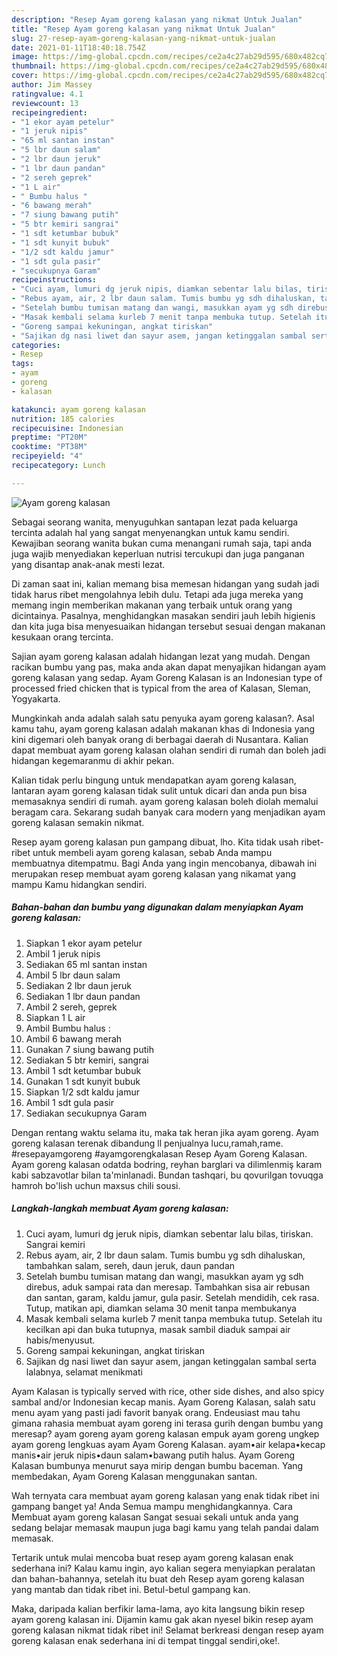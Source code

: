 ```yaml
---
description: "Resep Ayam goreng kalasan yang nikmat Untuk Jualan"
title: "Resep Ayam goreng kalasan yang nikmat Untuk Jualan"
slug: 27-resep-ayam-goreng-kalasan-yang-nikmat-untuk-jualan
date: 2021-01-11T18:40:18.754Z
image: https://img-global.cpcdn.com/recipes/ce2a4c27ab29d595/680x482cq70/ayam-goreng-kalasan-foto-resep-utama.jpg
thumbnail: https://img-global.cpcdn.com/recipes/ce2a4c27ab29d595/680x482cq70/ayam-goreng-kalasan-foto-resep-utama.jpg
cover: https://img-global.cpcdn.com/recipes/ce2a4c27ab29d595/680x482cq70/ayam-goreng-kalasan-foto-resep-utama.jpg
author: Jim Massey
ratingvalue: 4.1
reviewcount: 13
recipeingredient:
- "1 ekor ayam petelur"
- "1 jeruk nipis"
- "65 ml santan instan"
- "5 lbr daun salam"
- "2 lbr daun jeruk"
- "1 lbr daun pandan"
- "2 sereh geprek"
- "1 L air"
- " Bumbu halus "
- "6 bawang merah"
- "7 siung bawang putih"
- "5 btr kemiri sangrai"
- "1 sdt ketumbar bubuk"
- "1 sdt kunyit bubuk"
- "1/2 sdt kaldu jamur"
- "1 sdt gula pasir"
- "secukupnya Garam"
recipeinstructions:
- "Cuci ayam, lumuri dg jeruk nipis, diamkan sebentar lalu bilas, tiriskan. Sangrai kemiri"
- "Rebus ayam, air, 2 lbr daun salam. Tumis bumbu yg sdh dihaluskan, tambahkan salam, sereh, daun jeruk, daun pandan"
- "Setelah bumbu tumisan matang dan wangi, masukkan ayam yg sdh direbus, aduk sampai rata dan meresap. Tambahkan sisa air rebusan dan santan, garam, kaldu jamur, gula pasir. Setelah mendidih, cek rasa. Tutup, matikan api, diamkan selama 30 menit tanpa membukanya"
- "Masak kembali selama kurleb 7 menit tanpa membuka tutup. Setelah itu kecilkan api dan buka tutupnya, masak sambil diaduk sampai air habis/menyusut."
- "Goreng sampai kekuningan, angkat tiriskan"
- "Sajikan dg nasi liwet dan sayur asem, jangan ketinggalan sambal serta lalabnya, selamat menikmati"
categories:
- Resep
tags:
- ayam
- goreng
- kalasan

katakunci: ayam goreng kalasan 
nutrition: 185 calories
recipecuisine: Indonesian
preptime: "PT20M"
cooktime: "PT38M"
recipeyield: "4"
recipecategory: Lunch

---
```



![Ayam goreng kalasan](https://img-global.cpcdn.com/recipes/ce2a4c27ab29d595/680x482cq70/ayam-goreng-kalasan-foto-resep-utama.jpg)

Sebagai seorang wanita, menyuguhkan santapan lezat pada keluarga tercinta adalah hal yang sangat menyenangkan untuk kamu sendiri. Kewajiban seorang  wanita bukan cuma menangani rumah saja, tapi anda juga wajib menyediakan keperluan nutrisi tercukupi dan juga panganan yang disantap anak-anak mesti lezat.

Di zaman  saat ini, kalian memang bisa memesan hidangan yang sudah jadi tidak harus ribet mengolahnya lebih dulu. Tetapi ada juga mereka yang memang ingin memberikan makanan yang terbaik untuk orang yang dicintainya. Pasalnya, menghidangkan masakan sendiri jauh lebih higienis dan kita juga bisa menyesuaikan hidangan tersebut sesuai dengan makanan kesukaan orang tercinta. 

Sajian ayam goreng kalasan adalah hidangan lezat yang mudah. Dengan racikan bumbu yang pas, maka anda akan dapat menyajikan hidangan ayam goreng kalasan yang sedap. Ayam Goreng Kalasan is an Indonesian type of processed fried chicken that is typical from the area of Kalasan, Sleman, Yogyakarta.

Mungkinkah anda adalah salah satu penyuka ayam goreng kalasan?. Asal kamu tahu, ayam goreng kalasan adalah makanan khas di Indonesia yang kini digemari oleh banyak orang di berbagai daerah di Nusantara. Kalian dapat membuat ayam goreng kalasan olahan sendiri di rumah dan boleh jadi hidangan kegemaranmu di akhir pekan.

Kalian tidak perlu bingung untuk mendapatkan ayam goreng kalasan, lantaran ayam goreng kalasan tidak sulit untuk dicari dan anda pun bisa memasaknya sendiri di rumah. ayam goreng kalasan boleh diolah memalui beragam cara. Sekarang sudah banyak cara modern yang menjadikan ayam goreng kalasan semakin nikmat.

Resep ayam goreng kalasan pun gampang dibuat, lho. Kita tidak usah ribet-ribet untuk membeli ayam goreng kalasan, sebab Anda mampu membuatnya ditempatmu. Bagi Anda yang ingin mencobanya, dibawah ini merupakan resep membuat ayam goreng kalasan yang nikamat yang mampu Kamu hidangkan sendiri.

<!--inarticleads1-->

##### Bahan-bahan dan bumbu yang digunakan dalam menyiapkan Ayam goreng kalasan:

1. Siapkan 1 ekor ayam petelur
1. Ambil 1 jeruk nipis
1. Sediakan 65 ml santan instan
1. Ambil 5 lbr daun salam
1. Sediakan 2 lbr daun jeruk
1. Sediakan 1 lbr daun pandan
1. Ambil 2 sereh, geprek
1. Siapkan 1 L air
1. Ambil  Bumbu halus :
1. Ambil 6 bawang merah
1. Gunakan 7 siung bawang putih
1. Sediakan 5 btr kemiri, sangrai
1. Ambil 1 sdt ketumbar bubuk
1. Gunakan 1 sdt kunyit bubuk
1. Siapkan 1/2 sdt kaldu jamur
1. Ambil 1 sdt gula pasir
1. Sediakan secukupnya Garam


Dengan rentang waktu selama itu, maka tak heran jika ayam goreng. Ayam goreng kalasan terenak dibandung ll penjualnya lucu,ramah,rame. #resepayamgoreng #ayamgorengkalasan Resep Ayam Goreng Kalasan. Ayam goreng kalasan odatda bodring, reyhan barglari va dilimlenmiş karam kabi sabzavotlar bilan ta&#39;minlanadi. Bundan tashqari, bu qovurilgan tovuqga hamroh bo&#39;lish uchun maxsus chili sousi. 

<!--inarticleads2-->

##### Langkah-langkah membuat Ayam goreng kalasan:

1. Cuci ayam, lumuri dg jeruk nipis, diamkan sebentar lalu bilas, tiriskan. Sangrai kemiri
1. Rebus ayam, air, 2 lbr daun salam. Tumis bumbu yg sdh dihaluskan, tambahkan salam, sereh, daun jeruk, daun pandan
1. Setelah bumbu tumisan matang dan wangi, masukkan ayam yg sdh direbus, aduk sampai rata dan meresap. Tambahkan sisa air rebusan dan santan, garam, kaldu jamur, gula pasir. Setelah mendidih, cek rasa. Tutup, matikan api, diamkan selama 30 menit tanpa membukanya
1. Masak kembali selama kurleb 7 menit tanpa membuka tutup. Setelah itu kecilkan api dan buka tutupnya, masak sambil diaduk sampai air habis/menyusut.
1. Goreng sampai kekuningan, angkat tiriskan
1. Sajikan dg nasi liwet dan sayur asem, jangan ketinggalan sambal serta lalabnya, selamat menikmati


Ayam Kalasan is typically served with rice, other side dishes, and also spicy sambal and/or Indonesian kecap manis. Ayam Goreng Kalasan, salah satu menu ayam yang pasti jadi favorit banyak orang. Endeusiast mau tahu gimana rahasia membuat ayam goreng ini terasa gurih dengan bumbu yang meresap? ayam goreng ayam goreng kalasan empuk ayam goreng ungkep ayam goreng lengkuas ayam Ayam Goreng Kalasan. ayam•air kelapa•kecap manis•air jeruk nipis•daun salam•bawang putih halus. Ayam Goreng Kalasan bumbunya menurut saya mirip dengan bumbu baceman. Yang membedakan, Ayam Goreng Kalasan menggunakan santan. 

Wah ternyata cara membuat ayam goreng kalasan yang enak tidak ribet ini gampang banget ya! Anda Semua mampu menghidangkannya. Cara Membuat ayam goreng kalasan Sangat sesuai sekali untuk anda yang sedang belajar memasak maupun juga bagi kamu yang telah pandai dalam memasak.

Tertarik untuk mulai mencoba buat resep ayam goreng kalasan enak sederhana ini? Kalau kamu ingin, ayo kalian segera menyiapkan peralatan dan bahan-bahannya, setelah itu buat deh Resep ayam goreng kalasan yang mantab dan tidak ribet ini. Betul-betul gampang kan. 

Maka, daripada kalian berfikir lama-lama, ayo kita langsung bikin resep ayam goreng kalasan ini. Dijamin kamu gak akan nyesel bikin resep ayam goreng kalasan nikmat tidak ribet ini! Selamat berkreasi dengan resep ayam goreng kalasan enak sederhana ini di tempat tinggal sendiri,oke!.

